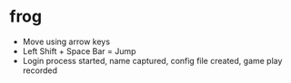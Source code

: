 # frog

* Move using arrow keys
* Left Shift + Space Bar = Jump
* Login process started, name captured, config file created, game play recorded
